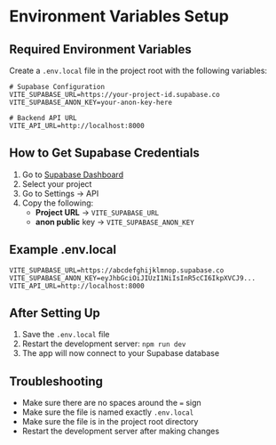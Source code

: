 # Environment Variables Setup

## Required Environment Variables

Create a `.env.local` file in the project root with the following variables:

```env
# Supabase Configuration
VITE_SUPABASE_URL=https://your-project-id.supabase.co
VITE_SUPABASE_ANON_KEY=your-anon-key-here

# Backend API URL
VITE_API_URL=http://localhost:8000
```

## How to Get Supabase Credentials

1. Go to [Supabase Dashboard](https://app.supabase.com)
2. Select your project
3. Go to Settings → API
4. Copy the following:
   - **Project URL** → `VITE_SUPABASE_URL`
   - **anon public** key → `VITE_SUPABASE_ANON_KEY`

## Example .env.local

```env
VITE_SUPABASE_URL=https://abcdefghijklmnop.supabase.co
VITE_SUPABASE_ANON_KEY=eyJhbGciOiJIUzI1NiIsInR5cCI6IkpXVCJ9...
VITE_API_URL=http://localhost:8000
```

## After Setting Up

1. Save the `.env.local` file
2. Restart the development server: `npm run dev`
3. The app will now connect to your Supabase database

## Troubleshooting

- Make sure there are no spaces around the `=` sign
- Make sure the file is named exactly `.env.local`
- Make sure the file is in the project root directory
- Restart the development server after making changes
